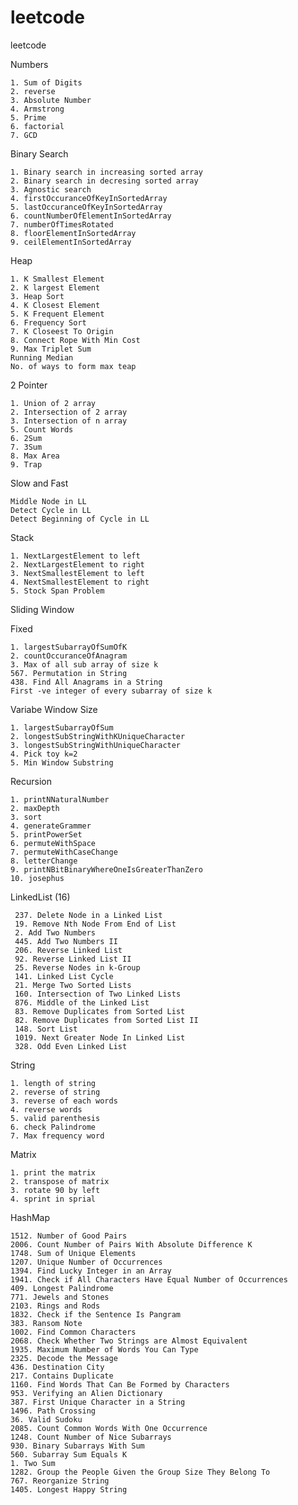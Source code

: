# leetcode
leetcode

Numbers

	1. Sum of Digits
	2. reverse
	3. Absolute Number
	4. Armstrong
	5. Prime
	6. factorial
	7. GCD
	
Binary Search

	1. Binary search in increasing sorted array
	2. Binary search in decresing sorted array
	3. Agnostic search
	4. firstOccuranceOfKeyInSortedArray
	5. lastOccuranceOfKeyInSortedArray
	6. countNumberOfElementInSortedArray
	7. numberOfTimesRotated
	8. floorElementInSortedArray
	9. ceilElementInSortedArray
	
Heap

	1. K Smallest Element 
	2. K largest Element
	3. Heap Sort
	4. K Closest Element 
	5. K Frequent Element  
	6. Frequency Sort
	7. K Closeest To Origin
	8. Connect Rope With Min Cost
	9. Max Triplet Sum
	Running Median
	No. of ways to form max teap
	
	
2 Pointer

	1. Union of 2 array
	2. Intersection of 2 array
	3. Intersection of n array
	5. Count Words
	6. 2Sum
	7. 3Sum
	8. Max Area 
	9. Trap
Slow and Fast

	Middle Node in LL
	Detect Cycle in LL
	Detect Beginning of Cycle in LL
	
Stack

	1. NextLargestElement to left
	2. NextLargestElement to right 
	3. NextSmallestElement to left
	4. NextSmallestElement to right
	5. Stock Span Problem


Sliding Window 

Fixed 

	1. largestSubarrayOfSumOfK
	2. countOccuranceOfAnagram
	3. Max of all sub array of size k
	567. Permutation in String
	438. Find All Anagrams in a String
	First -ve integer of every subarray of size k
	

Variabe Window Size

	1. largestSubarrayOfSum
	2. longestSubStringWithKUniqueCharacter
	3. longestSubStringWithUniqueCharacter
	4. Pick toy k=2
	5. Min Window Substring
	
Recursion 

	1. printNNaturalNumber
	2. maxDepth
	3. sort
	4. generateGrammer
	5. printPowerSet
	6. permuteWithSpace
	7. permuteWithCaseChange
	8. letterChange
	9. printNBitBinaryWhereOneIsGreaterThanZero
	10. josephus
	


LinkedList (16)

     237. Delete Node in a Linked List
     19. Remove Nth Node From End of List
     2. Add Two Numbers
     445. Add Two Numbers II
     206. Reverse Linked List
     92. Reverse Linked List II
     25. Reverse Nodes in k-Group
     141. Linked List Cycle
     21. Merge Two Sorted Lists
     160. Intersection of Two Linked Lists
     876. Middle of the Linked List
     83. Remove Duplicates from Sorted List
     82. Remove Duplicates from Sorted List II
     148. Sort List
     1019. Next Greater Node In Linked List
     328. Odd Even Linked List
     

	 
	 
String

	1. length of string
	2. reverse of string 
	3. reverse of each words
	4. reverse words 
	5. valid parenthesis
	6. check Palindrome
	7. Max frequency word
	



Matrix

	1. print the matrix
	2. transpose of matrix
	3. rotate 90 by left
	4. sprint in sprial
	
	
HashMap
	
	1512. Number of Good Pairs
	2006. Count Number of Pairs With Absolute Difference K
	1748. Sum of Unique Elements
	1207. Unique Number of Occurrences
	1394. Find Lucky Integer in an Array
	1941. Check if All Characters Have Equal Number of Occurrences
	409. Longest Palindrome
	771. Jewels and Stones
	2103. Rings and Rods
	1832. Check if the Sentence Is Pangram
	383. Ransom Note
	1002. Find Common Characters
	2068. Check Whether Two Strings are Almost Equivalent
	1935. Maximum Number of Words You Can Type
	2325. Decode the Message
	436. Destination City
	217. Contains Duplicate
	1160. Find Words That Can Be Formed by Characters
	953. Verifying an Alien Dictionary
	387. First Unique Character in a String
	1496. Path Crossing
	36. Valid Sudoku
	2085. Count Common Words With One Occurrence
	1248. Count Number of Nice Subarrays
	930. Binary Subarrays With Sum
	560. Subarray Sum Equals K
	1. Two Sum
	1282. Group the People Given the Group Size They Belong To
	767. Reorganize String
	1405. Longest Happy String 
	
		
	


	
	
         
